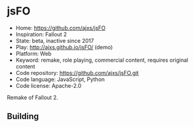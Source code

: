 # jsFO

- Home: https://github.com/ajxs/jsFO
- Inspiration: Fallout 2
- State: beta, inactive since 2017
- Play: http://ajxs.github.io/jsFO/ (demo)
- Platform: Web
- Keyword: remake, role playing, commercial content, requires original content
- Code repository: https://github.com/ajxs/jsFO.git
- Code language: JavaScript, Python
- Code license: Apache-2.0

Remake of Fallout 2.

## Building
